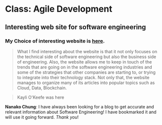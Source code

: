 # Class: Agile Development
## Interesting web site for **software engineering**

### My Choice of interesting website is [here](https://softwareengineeringdaily.com/).

>What I find interesting about the website is that it not only focuses on 
the technical side of software engineering but also the business side of engineering.
Also, the website allows me to keep in touch of the trends that are going on in the 
software engineering industries and some of the strategies that other companies are
starting to, or trying to integrate into their technology stack. Not only that,
the website manages to organize many of its articles into popular topics such as
Cloud, Data, Blockchain.

>Kayli O'Keefe was here

**Nanako Chung**: I have always been looking for a blog to get accurate and relevant information about Software Engineering! I have bookmarked it and will use it going forward. *Thank you*!

